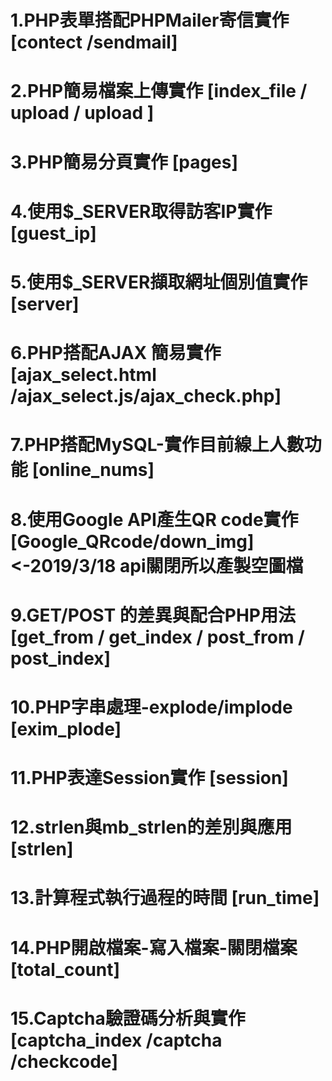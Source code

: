 #  1.PHP表單搭配PHPMailer寄信實作 [contect /sendmail]
#  2.PHP簡易檔案上傳實作 [index_file / upload / upload ]
#  3.PHP簡易分頁實作 [pages]
#  4.使用$_SERVER取得訪客IP實作 [guest_ip]
#  5.使用$_SERVER擷取網址個別值實作 [server]
#  6.PHP搭配AJAX 簡易實作 [ajax_select.html /ajax_select.js/ajax_check.php]
#  7.PHP搭配MySQL-實作目前線上人數功能 [online_nums]
#  8.使用Google API產生QR code實作 [Google_QRcode/down_img]<-2019/3/18 api關閉所以產製空圖檔 
#  9.GET/POST 的差異與配合PHP用法 [get_from / get_index / post_from / post_index]
# 10.PHP字串處理-explode/implode [exim_plode]
# 11.PHP表達Session實作 [session]
# 12.strlen與mb_strlen的差別與應用 [strlen]
# 13.計算程式執行過程的時間 [run_time]
# 14.PHP開啟檔案-寫入檔案-關閉檔案 [total_count]
# 15.Captcha驗證碼分析與實作 [captcha_index /captcha /checkcode]

